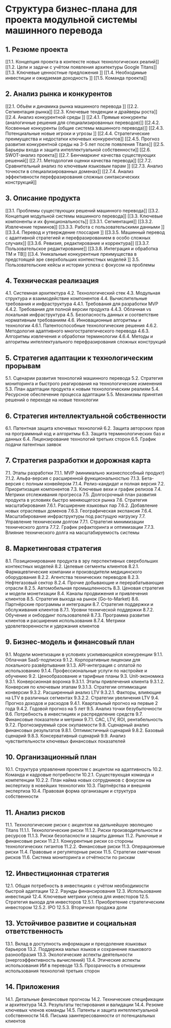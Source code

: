 # Структура бизнес-плана для проекта модульной системы машинного перевода

## 1. Резюме проекта

[[1.1. Концепция проекта в контексте новых технологических реалий]] 
[[1.2. Цели и задачи с учётом появления архитектуры Google Titans]] 
[[1.3. Ключевые ценностные предложения ]]
[[1.4. Необходимые инвестиции и ожидаемая доходность ]]
[[1.5. Команда проекта]]

## 2. Анализ рынка и конкурентов

[[2.1. Объём и динамика рынка машинного перевода ]]
[[2.2. Сегментация рынка]] 
[[2.3. Ключевые тенденции и драйверы роста]]
[[2.4. Анализ конкурентной среды ]]
	[[2.4.1. Прямые конкуренты (аналогичные решения для специализированных переводов)]] 
	[[2.4.2. Косвенные конкуренты (общие системы машинного перевода)]] 
	[[2.4.3. Потенциальные новые игроки и угрозы ]]
	[[2.4.4. Стратегические преимущества и недостатки ключевых конкурентов]] 
	[[2.4.5. Прогноз развития конкурентной среды на 3-5 лет после появления Titans]] 
[[2.5. Барьеры входа и защита интеллектуальной собственности]] 
[[2.6. SWOT-анализ проекта]] 
[[2.7. Бенчмаркинг качества существующих решений]] 
	[[2.7.1. Методология оценки качества перевода]] 
	[[2.7.2. Сравнительный анализ по ключевым языковым парам ]]
	[[2.7.3. Анализ точности в специализированных доменах]]
	[[2.7.4. Анализ эффективности перефразирования сложных синтаксических конструкций]]
## 3. Описание продукта

[[3.1. Проблемы существующих решений машинного перевода]] 
[[3.2. Концепция модульной системы машинного перевода]] 
[[3.3. Ключевые компоненты и их функциональность]] 
	[[3.3.1. Сегментация]]
	[[3.3.2. Извлечение терминов]]
	[[3.3.3. Работа с пользовательскими данными ]]
	[[3.3.4. Перевод и утверждение глоссария ]]
	[[3.3.5. Машинный перевод с адаптивной стратегией и перефразированием в особо сложных случаях]]
	[[3.3.6. Ревизия, редактирование и корректура]]
	[[3.3.7. Пользовательское редактирование]] 
	[[3.3.8. Интеграция и обработка TM и TB]] 
[[3.4. Уникальные конкурентные преимущества в предстоящей эре сверхбольших контекстных моделей ]]
3.5. Пользовательские кейсы и истории успеха с фокусом на проблемы

## 4. Техническая реализация

4.1. Системная архитектура
4.2. Технологический стек 
4.3. Модульная структура и взаимодействие компонентов 
4.4. Вычислительные требования и инфраструктура 
	4.4.1. Требования для разработки MVP 
	4.4.2. Требования для полной версии продукта 
	4.4.3. Облачная vs локальная инфраструктура
4.5. Безопасность данных и соответствие нормативным требованиям 
4.6. Инновационные алгоритмы и технологии 
	4.6.1. Патентоспособные технологические решения
	4.6.2. Методология адаптивного многостратегического перевода
	4.6.3. Алгоритмы извлечения и обработки терминологии
	4.6.4. Методы и алгоритмы интеллектуального перефразирования сложных конструкций

## 5. Стратегия адаптации к технологическим прорывам

5.1. Сценарии развития технологий машинного перевода
5.2. Стратегия мониторинга и быстрого реагирования на технологические изменения 
5.3. План адаптации продукта к новым технологическим реалиям 
5.4. Ресурсное обеспечение процесса адаптации
5.5. Механизмы принятия решений о переходе на новые технологии

## 6. Стратегия интеллектуальной собственности

6.1. Патентная защита ключевых технологий
6.2. Защита авторских прав на программный код и алгоритмы 
6.3. Защита терминологических баз и данных
6.4. Лицензирование технологий третьих сторон
6.5. График подачи патентных заявок

## 7. Стратегия разработки и дорожная карта

7.1. Этапы разработки 
	7.1.1. MVP (минимально жизнеспособный продукт) 
	7.1.2. Альфа-версия с расширенной функциональностью
	7.1.3. Бета-версия с полным конвейером
	7.1.4. Релиз-кандидат и полная версия
7.2. Приоритизация компонентов
7.3. Ключевые вехи и график релизов 
7.4. Метрики отслеживания прогресса 
7.5. Долгосрочный план развития продукта в условиях быстро меняющегося рынка 
7.6. Стратегия масштабирования
	7.6.1. Расширение языковых пар 
	7.6.2. Добавление новых отраслевых доменов 
	7.6.3. Географическая экспансия
	7.6.4. Масштабирование инфраструктуры под растущую нагрузку
7.7. Управление техническим долгом
	7.7.1. Стратегия минимизации технического долга 
	7.7.2. График рефакторинга и оптимизации
	7.7.3. Влияние технического долга на масштабируемость системы

## 8. Маркетинговая стратегия

8.1. Позиционирование продукта в эру перспективных сверхбольших контекстных моделей
8.2. Целевые сегменты клиентов
	8.2.1. Фармацевтические компании и производители медицинского оборудования 
	8.2.2. Агентства технических переводов
	8.2.3. Нефтегазовый сектор 
	8.2.4. Прочие добывающие и перерабатывающие отрасли
	8.2.5. Автомобильная промышленность 
8.3. Ценовая стратегия и модели монетизации
8.4. Каналы продвижения и привлечения клиентов
8.5. Стратегия выхода на рынок (Go-to-Market) 
8.6. Партнёрские программы и интеграции 
8.7. Стратегия поддержки и обслуживания клиентов
	8.7.1. Уровни технической поддержки
	8.7.2. Обучение и онбординг пользователей 
	8.7.3. Программа развития клиентов и расширения использования 
	8.7.4. Метрики удовлетворенности и удержания клиентов

## 9. Бизнес-модель и финансовый план

9.1. Модели монетизации в условиях усиливающейся конкуренции 
	9.1.1. Облачная SaaS-подписка
	9.1.2. Корпоративные лицензии для локального развёртывания 
	9.1.3. API-интеграция с оплатой по использованию 
	9.1.4. Профессиональные услуги по настройке и обучению 
9.2. Ценообразование и тарифные планы
9.3. Unit-экономика 
	9.3.1. Конверсионная воронка 
		9.3.1.1. Этапы привлечения клиента 
		9.3.1.2. Конверсия по ключевым этапам 
		9.3.1.3. Стратегии оптимизации конверсии 
	9.3.2. Расширенный анализ LTV
		9.3.2.1. Факторы, влияющие на LTV в различных сегментах
		9.3.2.2. Стратегии увеличения LTV 
9.4. Прогноз доходов и расходов
	9.4.1. Квартальный прогноз на первые 2 года
	9.4.2. Годовой прогноз на 5 лет 
9.5. Анализ точки безубыточности 
9.6. Потребность в инвестициях и распределение средств
9.7. Финансовые показатели и метрики
	9.7.1. CAC, LTV, ROI, рентабельность
	9.7.2. Прогнозируемый срок окупаемости 
9.8. Сценарный анализ финансовых результатов 
	9.8.1. Оптимистичный сценарий
	9.8.2. Базовый сценарий 
	9.8.3. Консервативный сценарий
9.9. Анализ чувствительности ключевых финансовых показателей

## 10. Организационный план

10.1. Структура управления проектом с акцентом на адаптивность 
10.2. Команда и кадровые потребности
	10.2.1. Существующая команда и компетенции
	10.2.2. План найма новых сотрудников с фокусом на экспертизу в новейших технологиях 
10.3. Партнёрства и внешняя экспертиза
10.4. Правовая форма организации и структура собственности

## 11. Анализ рисков

11.1. Технологические риски с акцентом на дальнейшую эволюцию Titans
	11.1.1. Технологические риски 
	11.1.2. Риски производительности и ресурсов
	11.1.3. Риски безопасности и защиты данных
11.2. Рыночные и финансовые риски 
	11.2.1. Конкурентные риски со стороны технологических гигантов
	11.2.2. Финансовые риски
11.3. Операционные риски
11.4. Правовые и регуляторные риски
11.5. Стратегии смягчения рисков
11.6. Система мониторинга и отчётности по рискам

## 12. Инвестиционная стратегия

12.1. Общая потребность в инвестициях с учётом необходимости быстрой адаптации 
12.2. Раунды финансирования
12.3. Использование инвестиций 
12.4. Ключевые метрики успеха для инвесторов
12.5. Стратегия выхода для инвесторов
	12.5.1. Приобретение стратегическим инвестором
	12.5.2. IPO 
	12.5.3. Вторичная продажа доли

## 13. Устойчивое развитие и социальная ответственность

13.1. Вклад в доступность информации и преодоление языковых барьеров
13.2. Поддержка малых языков и сохранение языкового разнообразия
13.3. Экологические аспекты деятельности (энергоэффективность вычислений) 
13.4. Этические аспекты использования ИИ в переводе 
13.5. Прозрачность в отношении использования технологий третьих сторон

## 14. Приложения

14.1. Детальные финансовые прогнозы
14.2. Технические спецификации и архитектура
14.3. Результаты тестирования и валидации 
14.4. Резюме ключевых членов команды
14.5. Патенты и защита интеллектуальной собственности 
14.6. Письма заинтересованности от потенциальных клиентов
